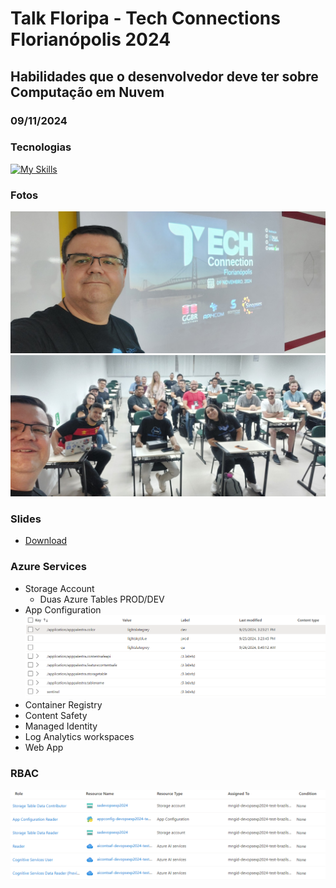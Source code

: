 # Talk Floripa - Tech Connections Florianópolis 2024
## Habilidades que o desenvolvedor deve ter sobre Computação em Nuvem
### 09/11/2024

### Tecnologias
[![My Skills](https://skillicons.dev/icons?i=azure,java,spring,linux)](https://skillicons.dev)

### Fotos
![Foto](img/img1.jpg)
![Foto](img/img2.jpg)

### Slides
- [Download](slides/waltercoan_techconnectionfloripa24_v1.pdf)

### Azure Services
- Storage Account
    - Duas Azure Tables PROD/DEV
- App Configuration
    ![Managed Identity Config](slides/appconfig.png)
- Container Registry
- Content Safety
- Managed Identity
- Log Analytics workspaces
- Web App

### RBAC
![Managed Identity Config](slides/mngid.png)
